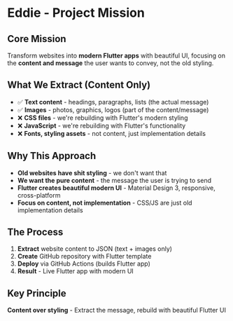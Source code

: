 # Eddie - Project Mission

## **Core Mission**

Transform websites into **modern Flutter apps** with beautiful UI, focusing on the **content and message** the user wants to convey, not the old styling.

## **What We Extract (Content Only)**

- ✅ **Text content** - headings, paragraphs, lists (the actual message)
- ✅ **Images** - photos, graphics, logos (part of the content/message)
- ❌ **CSS files** - we're rebuilding with Flutter's modern styling
- ❌ **JavaScript** - we're rebuilding with Flutter's functionality
- ❌ **Fonts, styling assets** - not content, just implementation details

## **Why This Approach**

- **Old websites have shit styling** - we don't want that
- **We want the pure content** - the message the user is trying to send
- **Flutter creates beautiful modern UI** - Material Design 3, responsive, cross-platform
- **Focus on content, not implementation** - CSS/JS are just old implementation details

## **The Process**

1. **Extract** website content to JSON (text + images only)
2. **Create** GitHub repository with Flutter template
3. **Deploy** via GitHub Actions (builds Flutter app)
4. **Result** - Live Flutter app with modern UI

## **Key Principle**

**Content over styling** - Extract the message, rebuild with beautiful Flutter UI
